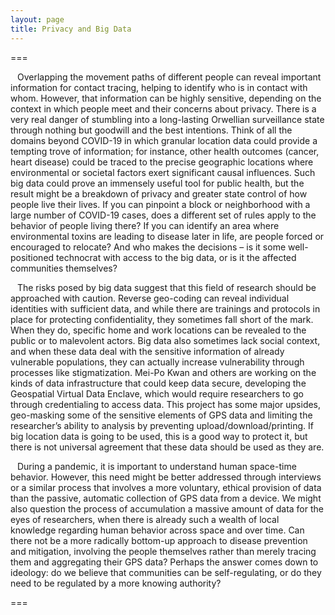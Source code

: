 ```yaml
---
layout: page
title: Privacy and Big Data
---
```


===

&ensp; Overlapping the movement paths of different people can reveal important information for contact tracing, helping to identify who is in contact with whom. However, that information can be highly sensitive, depending on the context in which people meet and their concerns about privacy. There is a very real danger of stumbling into a long-lasting Orwellian surveillance state through nothing but goodwill and the best intentions. Think of all the domains beyond COVID-19 in which granular location data could provide a tempting trove of information; for instance, other health outcomes (cancer, heart disease) could be traced to the precise geographic locations where environmental or societal factors exert significant causal influences. Such big data could prove an immensely useful tool for public health, but the result might be a breakdown of privacy and greater state control of how people live their lives. If you can pinpoint a block or neighborhood with a large number of COVID-19 cases, does a different set of rules apply to the behavior of people living there? If you can identify an area where environmental toxins are leading to disease later in life, are people forced or encouraged to relocate? And who makes the decisions – is it some well-positioned technocrat with access to the big data, or is it the affected communities themselves?

&ensp; The risks posed by big data suggest that this field of research should be approached with caution. Reverse geo-coding can reveal individual identities with sufficient data, and while there are trainings and protocols in place for protecting confidentiality, they sometimes fall short of the mark. When they do, specific home and work locations can be revealed to the public or to malevolent actors. Big data also sometimes lack social context, and when these data deal with the sensitive information of already vulnerable populations, they can actually increase vulnerability through processes like stigmatization. Mei-Po Kwan and others are working on the kinds of data infrastructure that could keep data secure, developing the Geospatial Virtual Data Enclave, which would require researchers to go through credentialing to access data. This project has some major upsides, geo-masking some of the sensitive elements of GPS data and limiting the researcher’s ability to analysis by preventing upload/download/printing. If big location data is going to be used, this is a good way to protect it, but there is not universal agreement that these data should be used as they are. 

&ensp; During a pandemic, it is important to understand human space-time behavior. However, this need might be better addressed through interviews or a similar process that involves a more voluntary, ethical provision of data than the passive, automatic collection of GPS data from a device. We might also question the process of accumulation a massive amount of data for the eyes of researchers, when there is already such a wealth of local knowledge regarding human behavior across space and over time. Can there not be a more radically bottom-up approach to disease prevention and mitigation, involving the people themselves rather than merely tracing them and aggregating their GPS data? Perhaps the answer comes down to ideology: do we believe that communities can be self-regulating, or do they need to be regulated by a more knowing authority?  

===

